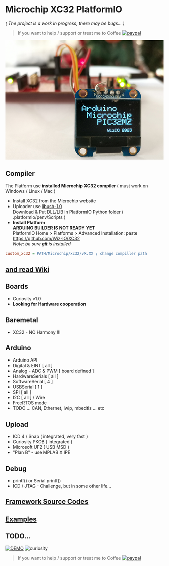 # Microchip XC32 PlatformIO
_( The project is a work in progress, there may be bugs... )_

>If you want to help / support or treat me to Coffee  [![paypal](https://www.paypalobjects.com/en_US/i/btn/btn_donate_SM.gif)](https://www.paypal.com/cgi-bin/webscr?cmd=_s-xclick&hosted_button_id=ESUP9LCZMZTD6)

![pic32mz](https://raw.githubusercontent.com/Wiz-IO/LIB/master/microchip/Arduino-PIC32MZ.jpg)

## Compiler<br>
The Platform use **installed Microchip XC32 compiler** ( must work on Windows / Linux / Mac )
<br>
* Install XC32 from the Microchip website
* Uploader use [libusb-1.0](https://github.com/libusb/libusb/releases)<br>
Download & Put DLL/LIB in PlatformIO Python folder ( .platformio/penv/Scripts )<br>
* **Install Platform**<br> **ARDUINO BUILDER IS NOT READY YET**<br>
PlatformIO Home > Platforms > Advanced Installation: paste https://github.com/Wiz-IO/XC32<br>
_Note: be sure [**git**](https://git-scm.com/downloads) is installed_
```ini
custom_xc32 = PATH/Microchip/xc32/vX.XX ; change compiller path
```
## [and read Wiki](https://github.com/Wiz-IO/XC32/wiki)

## Boards
* Curiosity v1.0
* **Looking for Hardware cooperation**

## Baremetal
* XC32 - NO Harmony !!!

## Arduino
* Arduino API
* Digital & EINT [ all ]
* Analog - ADC & PWM [ board defined ]
* HardwareSerials [ all ]
* SoftwareSerial [ 4 ]
* USBSerial [ 1 ]
* SPI [ all ]
* I2C [ all ] / Wire
* FreeRTOS mode
* TODO ... CAN, Ethernet, lwip, mbedtls ... etc

## Upload
* ICD 4 / Snap ( integrated, very fast )
* Curiosity PKOB ( integrated )
* Microsoft UF2 ( USB MSD )
* "Plan B" - use MPLAB X IPE


## Debug
* printf() or Serial.printf()
* ICD / JTAG - Challenge, but in some other life...

## [Framework Source Codes](https://github.com/Wiz-IO/framework-XC32)
## [Examples](https://github.com/Wiz-IO/examples-XC32)

## TODO...
[![DEMO](https://img.youtube.com/vi/salZwXYZfkg/0.jpg)](https://www.youtube.com/watch?v=salZwXYZfkg "DEMO")
![curiosity](https://microchipdeveloper.com/local--files/boards-i:curiosity-pic32mz/PIC32MZ-CURIOSITY.png)

>If you want to help / support or treat me to Coffee  [![paypal](https://www.paypalobjects.com/en_US/i/btn/btn_donate_SM.gif)](https://www.paypal.com/cgi-bin/webscr?cmd=_s-xclick&hosted_button_id=ESUP9LCZMZTD6)
